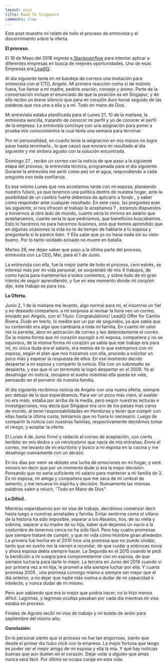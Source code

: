 ```yaml
---
layout: post
title: Road To Singapore
comments: true
---
```


Este post muestro mi relató de todo el proceso de entrevista y el discernimiento sobre la oferta.

**El proceso.**

El 19 de Mayo del 2018 ingrese a[ Stackoverflow](https://stackoverflow.com/jobs) para intentar aplicar a diferentes empresas en busca de mejores oportunidades. Una de esas Empresas era[ LeadIQ](https://leadiq.com/).

Al dia siguiente tenia en mi bandeja de correos una invitación para entrevista con el CTO, Angelo. Mi primera reacción como si de instinto fuera, fue llamar a mi madre, pedirle oración, consejo y ánimo. Parte de la conversación incluye el enunciado de que la posición es en Singapur, y de ella recibo un breve silencio que para mi corazón duro horas seguido de las palabras que nos une a ella y a mi. Todo en mano de Dios.

Mi entrevista estaba planificada para el Lunes 21, 10 de la mañana, la entrevista sencilla, tratando de conocer mi perfil y yo de conocer el perfil de la empresa. La entrevista concluye con una asignación para poner a prueba mis conocimientos la cual tenía una semana para terminar.

Por mi personalidad, en cuanto tenía la asignación en mis manos no logre parar hasta terminarla , lo que causó que enviara mi resultado al dia siguiente y me sintiera agusto con la solución encontrada.

Domingo 27 , recibo un correo con la noticia de que paso a la siguiente etapa del proceso, la entrevista técnica, programada para el dia siguiente. Durante la entrevista me sentí como pez en el agua, respondiendo a cada pregunta con toda confianza.

Es ese mismo Lunes que nos acostamos tarde con mi esposa, planeando nuestro futuro, ya que tenemos una política dentro de nuestra hogar, ante la posibilidad de un cambio fuerte debemos de aplicarlo a fondo , y saber cómo responder ante cualquier resultado. En este caso, las preguntas eran las siguiente, si nos ofrecen el trabajo lo aceptamos ? , estamos dispuestos a movernos al otro lado de mundo, cuanto seria lo minimo en salario que aceptariamos, cuanto seria lo que pediríamos, que beneficios buscábamos. Esto lo hacemos no para hacernos ilusiones, sino que hemos aprendido que en algunas ocasiones la vida no te da tiempo de hablarle a tu esposa y preguntarle si le parece bien. Y Ella sabe que yo no haría nada sin su visto bueno. Por lo tanto soldado avisado no muere en batalla.

Martes 29, me dejan saber que paso a la última parte del proceso, entrevista con La CEO, Mei, para el 1 de Junio.

La entrevista con ella, fue la mejor parte de todo el proceso, cero estrés, se interesó más por mi vida personal, se sorprendió de mis 4 trabajos, de como hacia para mantenerlos a todos contentos, y sobre todo de mi gran interés de seguir aprendiendo, y fue en ese momento donde mi corazón dijo, este trabajo es para vos.

**La Oferta.**

Junio 2, 1 de la mañana me levanto, algo normal para mi, el insomnio un fiel y no deseado compañero. a mi sorpresa al revisar la hora veo un correo, enviado por Angelo, con el Título: Congratulations! LeadIQ Offer for Camilo Rivera. Dude en leerlo, lo medite por un par de segundos, ya que sabía que su contenido era algo que cambiaría a toda mi familia. En cuanto mi valor me lo permite, abro mi aplicación de correo y leo detenidamente el correo. De la misma forma que mi corazón escogió a mi esposa, compañera y no se equivoco, de la misma forma mi corazón ya sabía que ese trabajo era para mi, mi única duda era el salario, era menos de lo que estimamos con mi esposa, según el plan que nos trazamos con ella,  procedo a solicitar un poco más y esperar la respuesta de ellos. En ese momento decido despertar a mi esposa y compartir la noticia. Ella con un sobresalto se despierta, y eso que ni un terremoto la logró despertar en el 2009. Yo al desahogar mi noticia, recuperó el sueño mientras ella queda en vela, pensando en el porvenir de nuestra familia.

Al día siguiente recibimos noticia de Angelo con una nueva oferta, siempre por debajo de lo que esperábamos. Para ser un poco más claro, el sueldo no era malo, estaba por arriba de la media, pero según nuestras lecturas e investigaciones, nos decía que Singapur era uno de los paises mas caros de mundo, al tener responsabilidades en Honduras y tener que cumplir con ellas hasta la última cuota, temíamos que no fuera lo necesario. Luego de compartir la noticia con nuestras familias, respectivamente decidimos tomar el riesgo, y aceptar la oferta.

El Lunes 4 de Junio firmó y redactó el correo de aceptación, con cierto temblor en mis dedos y un nerviosismo que nacía de mis entrañas. Envío el correo, me levanto de mi escritorio y busco a mi esposa en la cocina y me desahogo nuevamente con un abrazo.

En los días por venir se debate una lucha de emociones en mi hogar, y seré sincero en decir que por un momento dude si era la mejor decisión. Pensando que no sería suficiente mi salario para mantener a mi familia de 3. Es mi esposa, mi amiga y compañera que me saca de mi umbral de lamento, y me renueva mi espíritu y decisión. Nuevamente las mismas palabras salen a relucir, "Todo en Mano de Dios".

**Lo Difícil.**

Mientras esperábamos por mi visa de trabajo, decidimos comenzar decir hasta luego a nuestras amistades y familia. Evitar sentirme como el villano de la historia ha sido imposible, separar a los Abuelos, tíos, de su nieta y sobrina, separar a su madre de su hija, saber que dejamos un vacío a la costumbre de tenernos cerca no ha sido fácil. Pero hay cuatro promesas que siempre trataré de cumplir, y que mi vida como Hombre giran alrededor. La primera fue hecha en el 2010 hice una promesa que no puedo olvidar, tanto que en sueño me la vienen a recordar, de que cuidar a entonces novia y ahora esposa debía siempre hacer. La Segunda en el 2015 cuando le pedí la bendición a mi suegra para comprometerme con mi esposa, de que siempre lucharía para darle lo mejor. La tercera en Junio del 2016 cuando vi por primera vez a mi hija, le prometí a ella siempre luchar por ella. Y cuarta promesa 2005 , una promesa conmigo mismo a siempre ser mejor que el día anterior, a no dejar que nadie más vuelva a dudar de mi capacidad e intelecto, y nunca dudar de mi mismo.

Pero aun sabiendo que era lo mejor que podria hacer, no lo hizo menos difícil. Lagrimas, y lagrimas ocultas pasaban por cada día mientras mi visa estaba en proceso.

Finales de Agosto recibí mi visa de trabajo y mi boleto de avión para septiembre del mismo año.

**Conclusión:**

En lo personal siento que el proceso no fue tan engorroso, siento que desde el primer día hubo click  con la empresa. La mejor fortuna que tengo es poder ser el mejor amigo de mi esposa y ella la mía. Y qué hay noticias buenas que aún duelen en el corazón. Dejar volar a alguien que amas nunca será fácil. Por último se ocupa coraje en esta vida. 

